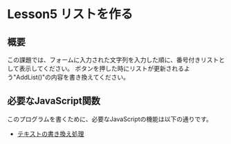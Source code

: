 # Lesson5 リストを作る

## 概要
この課題では、フォームに入力された文字列を入力した順に、番号付きリストとして表示してください。
ボタンを押した時にリストが更新されるよう"AddList()"の内容を書き換えてください。
## 必要なJavaScript関数
このプログラムを書くために、必要なJavaScriptの機能は以下の通りです。

* [テキストの書き換え処理](http://www.pori2.net/js/DOM/2.html)
